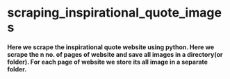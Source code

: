 # scraping_inspirational_quote_images
#### Here we scrape the inspirational quote website using python. Here we scrape the n no. of pages of website and save all images in a directory(or folder). For each page of website we store its all image in a separate folder.
